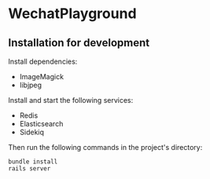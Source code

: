 # WechatPlayground

## Installation for development

Install dependencies:
- ImageMagick
- libjpeg

Install and start the following services:
- Redis
- Elasticsearch
- Sidekiq

Then run the following commands in the project's directory:

```
bundle install
rails server
```
